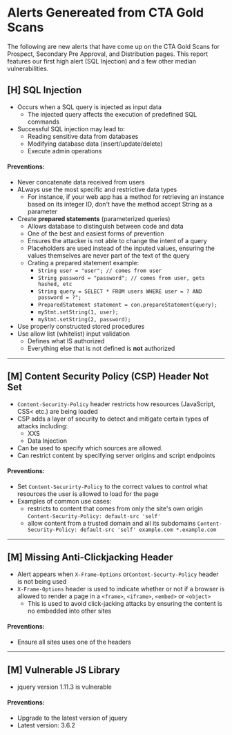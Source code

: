# Alerts Genereated from CTA Gold Scans 
The following are new alerts that have come up on the CTA Gold Scans for Prospect, Secondary Pre Approval, and Distribution pages.
This report features our first high alert (SQL Injection) and a few other median vulnerabilities. 

## [H] SQL Injection
- Occurs when a SQL query is injected as input data
    - The injected query affects the execution of predefined SQL commands
- Successful SQL injection may lead to:
    - Reading sensitive data from databases
    - Modifying database data (insert/update/delete)
    - Execute admin operations 
#### Preventions: 
- Never concatenate data received from users
- ALways use the most specific and restrictive data types 
    - For instance, if your web app has a method for retrieving an instance based on its integer ID, don't have the method accept String as a parameter
- Create **prepared statements** (parameterized queries)
    - Allows database to distinguish between code and data
    - One of the best and easiest forms of prevention
    - Ensures the attacker is not able to change the intent of a query
    - Placeholders are used instead of the inputed values, ensuring the values themselves are never part of the text of the query
    - Crating a prepared statement example:
        - `String user = "user"; // comes from user`
        - `String password = "password"; // comes from user, gets hashed, etc`
        - `String query = SELECT * FROM users WHERE user = ? AND password = ?";`
        - `PreparedStatement statement = con.prepareStatement(query);`
        - `myStmt.setString(1, user);`
        - `myStmt.setString(2, password);`
- Use properly constructed stored procedures
- Use allow list (whitelist) input validation
    - Defines what IS authorized
    - Everything else that is not defined is **not** authorized 
***

## [M] Content Security Policy (CSP) Header Not Set
- `Content-Security-Policy` header restricts how resources (JavaScript, CSS< etc.) are being loaded
- CSP adds a layer of security to detect and mitigate certain types of attacks including:
    - XXS
    - Data Injection 
- Can be used to specify which sources are allowed.
- Can restrict content by specifying server origins and script endpoints
#### Preventions:
- Set `Content-Securirty-Policy` to the correct values to control what resources the user is allowed to load for the page 
- Examples of common use cases:
    - restricts to content that comes from only the site's own origin
`Content-Security-Policy: default-src 'self'`
    - allow content from a trusted domain and all its subdomains 
`Content-Security-Policy: default-src 'self' example.com *.example.com`
***

## [M] Missing Anti-Clickjacking Header
- Alert appears when `X-Frame-Options` or`Content-Securty-Policy` header is not being used 
- `X-Frame-Options` header is used to indicate whether or not if a browser is allowed to render a page in a `<frame>`, `<iframe>`, `<embed>` or `<object>`
    - This is used to avoid click-jacking attacks by ensuring the content is no embedded into other sites
#### Preventions:
- Ensure all sites uses one of the headers
***

## [M] Vulnerable JS Library
- jquery version 1.11.3 is vulnerable 
#### Preventions: 
- Upgrade to the latest version of jquery 
- Latest version: 3.6.2
